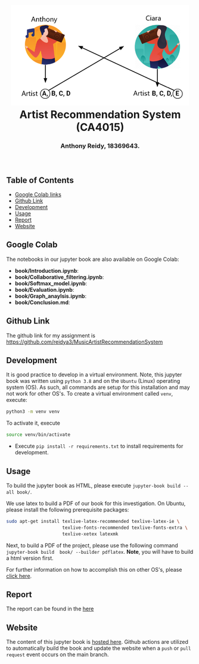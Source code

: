<h1 align="center">
  <img alt="Iowa Gambling logo" src="./book/images/music-rec-logo.png" height="270px" />
  <br/>
  Artist Recommendation System (CA4015)
</h1>
<h3 align="center">
  Anthony Reidy, 18369643.
  <br/><br/><br/>
</h3>

## Table of Contents
- [Google Colab links](#google-colab)
- [Github Link](#github-link)
- [Development](#development)
- [Usage](#usage)
- [Report](#report)
- [Website](#website)

## Google Colab

The notebooks in our jupyter book are also available on Google Colab:
- **book/Introduction.ipynb**:
- **book/Collaborative_filtering.ipynb**:
- **book/Softmax_model.ipynb**:
- **book/Evaluation.ipynb**:
- **book/Graph_anaylsis.ipynb**:
- **book/Conclusion.md**:



## Github Link
The github link for my assignment is  https://github.com/reidya3/MusicArtistRecommendationSystem 

## Development
It is good practice to develop in a virtual environment. Note, this jupyter book was written using `python 3.8` and on the `Ubuntu` (Linux) operating system (OS). As such, all commands are setup for this installation and may not work for other OS's. To create a virtual environment called `venv`, execute:
```bash
python3 -m venv venv
```
To activate it, execute
```bash
source venv/bin/activate
```

- Execute `pip install -r requirements.txt` to install requirements for development.

## Usage
To build the jupyter book as HTML, please execute `jupyter-book build --all book/`. 

We use latex to build a PDF of our book for this investigation. On Ubuntu, please install the following prerequisite packages:
```bash
sudo apt-get install texlive-latex-recommended texlive-latex-ie \
                     texlive-fonts-recommended texlive-fonts-extra \
                     texlive-xetex latexmk
```
Next, to build a PDF of the project, please use the following command `jupyter-book build  book/ --builder pdflatex`. **Note**, you will have to build a html version first. 

For further information on how to accomplish this on other OS's, please [click here](https://jupyterbook.org/advanced/pdf.html?highlight=build%20pdf). 

## Report
The report can be found in the [here](report.pdf)

## Website
The content of this jupyter book is [hosted here](https://reidya3.github.io/MusicArtistRecommendationSystem/Introduction.html). Github actions are utilized to automatically build the book and update the website when a `push` or `pull request` event occurs on the main branch.
